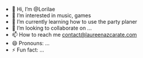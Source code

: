 - 👋 Hi, I’m @Lorilae
- 👀 I’m interested in music, games
- 🌱 I’m currently learning how to use the party planer
- 💞️ I’m looking to collaborate on ...
- 📫 How to reach me contact@laureenazcarate.com
- 😄 Pronouns: ...
- ⚡ Fun fact: ...

<!---
Lorilae/Lorilae is a ✨ special ✨ repository because its `README.md` (this file) appears on your GitHub profile.
You can click the Preview link to take a look at your changes.
--->
